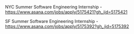 NYC Summer Software Engineering Internship - https://www.asana.com/jobs/apply/5175421?gh_jid=5175421

SF Summer Software Engineering Internship - https://www.asana.com/jobs/apply/5175392?gh_jid=5175392


